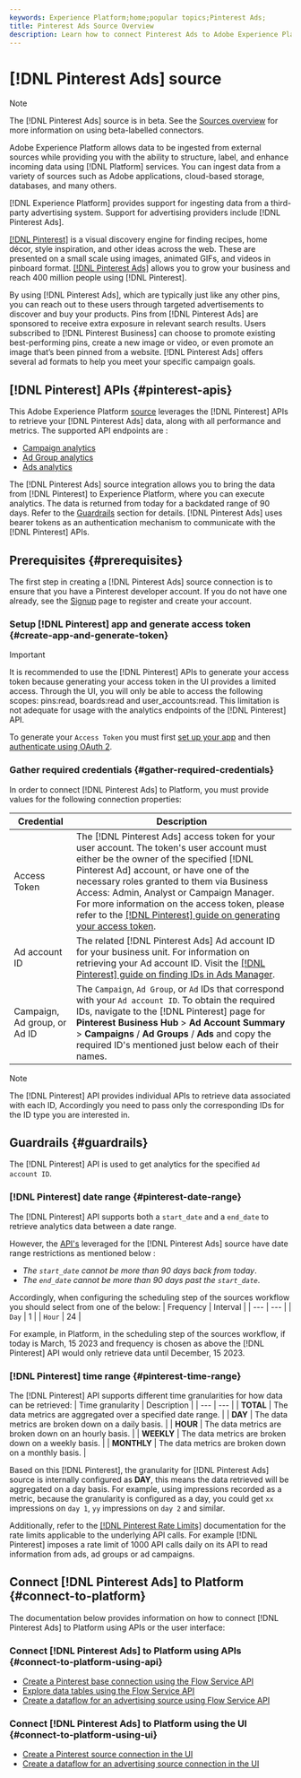 ```yaml
---
keywords: Experience Platform;home;popular topics;Pinterest Ads;
title: Pinterest Ads Source Overview
description: Learn how to connect Pinterest Ads to Adobe Experience Platform using APIs or the user interface.
---
```

# [!DNL Pinterest Ads] source

>[!NOTE]
>
>The [!DNL Pinterest Ads] source is in beta. See the [Sources overview](../../home.md#terms-and-conditions) for more information on using beta-labelled connectors.

Adobe Experience Platform allows data to be ingested from external sources while providing you with the ability to structure, label, and enhance incoming data using [!DNL Platform] services. You can ingest data from a variety of sources such as Adobe applications, cloud-based storage, databases, and many others.

[!DNL Experience Platform] provides support for ingesting data from a third-party advertising system. Support for advertising providers include [!DNL Pinterest Ads].

[[!DNL Pinterest]](https://www.pinterest.com) is a visual discovery engine for finding recipes, home décor, style inspiration, and other ideas across the web. These are presented on a small scale using images, animated GIFs, and videos in pinboard format. [[!DNL Pinterest Ads]](https://ads.pinterest.com/) allows you to grow your business and reach 400 million people using [!DNL Pinterest].

By using [!DNL Pinterest Ads], which are typically just like any other pins, you can reach out to these users through targeted advertisements to discover and buy your products. Pins from [!DNL Pinterest Ads] are sponsored to receive extra exposure in relevant search results. Users subscribed to [!DNL Pinterest Business] can choose to promote existing best-performing pins, create a new image or video, or even promote an image that’s been pinned from a website. [!DNL Pinterest Ads] offers several ad formats to help you meet your specific campaign goals.

## [!DNL Pinterest] APIs {#pinterest-apis}

This Adobe Experience Platform [source](https://experienceleague.adobe.com/docs/experience-platform/sources/home.html?lang=en) leverages the [!DNL Pinterest] APIs to retrieve your [!DNL Pinterest Ads] data, along with all performance and metrics. The supported API endpoints are :
* [Campaign analytics](https://developers.pinterest.com/docs/api/v5/#operation/campaigns/analytics)
* [Ad Group analytics](https://developers.pinterest.com/docs/api/v5/#operation/ad_groups/analytics)
* [Ads analytics](https://developers.pinterest.com/docs/api/v5/#operation/ads/analytics)

The [!DNL Pinterest Ads] source integration allows you to bring the data from [!DNL Pinterest] to Experience Platform, where you can execute analytics. The data is returned from today for a backdated range of 90 days. Refer to the [Guardrails](#guardrails) section for details. [!DNL Pinterest Ads] uses bearer tokens as an authentication mechanism to communicate with the [!DNL Pinterest] APIs.

## Prerequisites {#prerequisites}

The first step in creating a [!DNL Pinterest Ads] source connection is to ensure that you have a Pinterest developer account. If you do not have one already, see the [Signup](https://www.pinterest.com/business/create/?next=https://developers.pinterest.com/account-setup/) page to register and create your account.

### Setup [!DNL Pinterest] app and generate access token {#create-app-and-generate-token}

>[!IMPORTANT]
>
> It is recommended to use the [!DNL Pinterest] APIs to generate your access token because generating your access token in the UI provides a limited access. Through the UI, you will only be able to access the following scopes: pins:read, boards:read and user_accounts:read. This limitation is not adequate for usage with the analytics endpoints of the [!DNL Pinterest] API.

To generate your `Access Token` you must first [set up your app](https://developers.pinterest.com/docs/getting-started/set-up-app/) and then [authenticate using OAuth 2](https://developers.pinterest.com/docs/getting-started/authentication/).

### Gather required credentials {#gather-required-credentials}

In order to connect [!DNL Pinterest Ads] to Platform, you must provide values for the following connection properties:

| Credential | Description |
| --- | --- |
| Access Token | The [!DNL Pinterest Ads] access token for your user account. The token's user account must either be the owner of the specified [!DNL Pinterest Ad] account, or have one of the necessary roles granted to them via Business Access: Admin, Analyst or Campaign Manager. For more information on the access token, please refer to the [[!DNL Pinterest] guide on generating your access token](https://developers.pinterest.com/docs/getting-started/set-up-app/). |
| Ad account ID | The related [!DNL Pinterest Ads] Ad account ID for your business unit. For information on retrieving your Ad account ID. Visit the [[!DNL Pinterest] guide on finding IDs in Ads Manager](https://help.pinterest.com/en/business/article/find-ids-in-ads-manager). |
| Campaign, Ad group, or Ad ID | The `Campaign`, `Ad Group`, or `Ad` IDs that correspond with your `Ad account ID`. To obtain the required IDs, navigate to the [!DNL Pinterest] page for **Pinterest Business Hub** > **Ad Account Summary** > **Campaigns** / **Ad Groups** / **Ads** and copy the required ID's mentioned just below each of their names. |

>[!NOTE]
>
>The [!DNL Pinterest] API provides individual APIs to retrieve data associated with each ID, Accordingly you need to pass only the corresponding IDs for the ID type you are interested in.

## Guardrails {#guardrails}

The [!DNL Pinterest] API is used to get analytics for the specified `Ad account ID`.

### [!DNL Pinterest] date range {#pinterest-date-range}

The [!DNL Pinterest] API supports both a `start_date` and a `end_date` to retrieve analytics data between a date range.

However, the [API's](#pinterest-apis) leveraged for the [!DNL Pinterest Ads] source have date range restrictions as mentioned below :
* *The `start_date` cannot be more than 90 days back from today*.
* *The `end_date` cannot be more than 90 days past the `start_date`*.

Accordingly, when configuring the scheduling step of the sources workflow you should select from one of the below:
| Frequency | Interval |
| --- | --- |
| `Day` | 1 |
| `Hour` | 24 |

For example, in Platform, in the scheduling step of the sources workflow, if today is March, 15 2023 and frequency is chosen as above the [!DNL Pinterest] API would only retrieve data until December, 15 2023.

### [!DNL Pinterest] time range {#pinterest-time-range}

The [!DNL Pinterest] API supports different time granularities for how data can be retrieved:
| Time granularity | Description |
| --- | --- |
| **TOTAL** | The data metrics are aggregated over a specified date range. |
| **DAY** | The data metrics are broken down on a daily basis. |
| **HOUR** | The data metrics are broken down on an hourly basis. |
| **WEEKLY** | The data metrics are broken down on a weekly basis. |
| **MONTHLY** | The data metrics are broken down on a monthly basis. |
 
Based on this [!DNL Pinterest], the granularity for [!DNL Pinterest Ads] source is internally configured as **DAY**, this means the data retrieved will be aggregated on a day basis. For example, using impressions recorded as a metric, because the granularity is configured as a day, you could get `xx` impressions on `day 1`, `yy` impressions on `day 2` and similar.

Additionally, refer to the [[!DNL Pinterest Rate Limits]](https://developers.pinterest.com/docs/reference/ratelimits/) documentation for the rate limits applicable to the underlying API calls. For example [!DNL Pinterest] imposes a rate limit of 1000 API calls daily on its API to read information from ads, ad groups or ad campaigns.

## Connect [!DNL Pinterest Ads] to Platform {#connect-to-platform}

The documentation below provides information on how to connect [!DNL Pinterest Ads] to Platform using APIs or the user interface:

### Connect [!DNL Pinterest Ads] to Platform using APIs {#connect-to-platform-using-api}

* [Create a Pinterest base connection using the Flow Service API](../../tutorials/api/create/advertising/pinterest-ads.md)
* [Explore data tables using the Flow Service API](../../tutorials/api/explore/tabular.md)
* [Create a dataflow for an advertising source using Flow Service API](../../tutorials/api/collect/advertising.md)

### Connect [!DNL Pinterest Ads] to Platform using the UI {#connect-to-platform-using-ui}

* [Create a Pinterest source connection in the UI](../../tutorials/ui/create/advertising/pinterest-ads.md)
* [Create a dataflow for an advertising source connection in the UI](../../tutorials/ui/dataflow/advertising.md)
